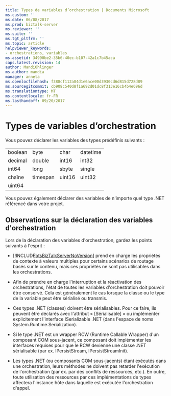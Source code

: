 ```yaml
---
title: Types de variables d’orchestration | Documents Microsoft
ms.custom: ''
ms.date: 06/08/2017
ms.prod: biztalk-server
ms.reviewer: ''
ms.suite: ''
ms.tgt_pltfrm: ''
ms.topic: article
helpviewer_keywords:
- orchestrations, variables
ms.assetid: 34990be2-35b6-40ec-b107-42a1c7b45aca
caps.latest.revision: 14
author: MandiOhlinger
ms.author: mandia
manager: anneta
ms.openlocfilehash: f388cf112a84d1e6ace00d3930cd6d815d728d89
ms.sourcegitcommit: cb908c540d8f1a692d01dc8f313e16cb4b4e696d
ms.translationtype: MT
ms.contentlocale: fr-FR
ms.lasthandoff: 09/20/2017
---
```

# <a name="orchestration-variable-types"></a>Types de variables d’orchestration
Vous pouvez déclarer les variables des types prédéfinis suivants :  
  
|||||  
|-|-|-|-|  
|boolean|byte|char|datetime|  
|decimal|double|int16|int32|  
|int64|long|sbyte|single|  
|chaîne|timespan|uint16|uint32|  
|uint64||||  
  
 Vous pouvez également déclarer des variables de n'importe quel type .NET référencé dans votre projet.  
  
## <a name="considerations-for-declare-orchestration-variables"></a>Observations sur la déclaration des variables d'orchestration  
 Lors de la déclaration des variables d'orchestration, gardez les points suivants à l'esprit :  
  
-   [!INCLUDE[btsBizTalkServerNoVersion](../includes/btsbiztalkservernoversion-md.md)] prend en charge les propriétés de contexte à valeurs multiples pour certains scénarios de routage basés sur le contenu, mais ces propriétés ne sont pas utilisables dans les orchestrations.  
  
-   Afin de prendre en charge l'interruption et la réactivation des orchestrations, l'état de toutes les variables d'orchestration doit pouvoir être conservé.  Cela est généralement le cas lorsque la classe ou le type de la variable peut être sérialisé ou transmis.  
  
-   Ces types .NET (classes) doivent être sérialisables.  Pour ce faire, ils peuvent être déclarés avec l'attribut « [Sérialisable] » ou implémenter explicitement l'interface ISerializable .NET (dans l'espace de noms System.Runtime.Serialization).  
  
-   Si le type .NET est un wrapper RCW (Runtime Callable Wrapper) d'un composant COM sous-jacent, ce composant doit implémenter les interfaces requises pour que le RCW devienne une classe .NET sérialisable (par ex. IPersistStream, IPersistStreamInit).  
  
-   Les types .NET (ou composants COM sous-jacents) étant exécutés dans une orchestration, leurs méthodes ne doivent pas retarder l'exécution de l'orchestration (par ex. par des conflits de ressources, etc.).  En outre, toute utilisation des ressources par ces implémentations de types affectera l'instance hôte dans laquelle est exécutée l'orchestration d'appel.